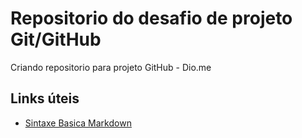 # Repositorio do desafio de projeto Git/GitHub
 Criando repositorio para projeto GitHub - Dio.me

## Links úteis
- [Sintaxe Basica Markdown](https://www.markdownguide.org/basic-syntax/)
